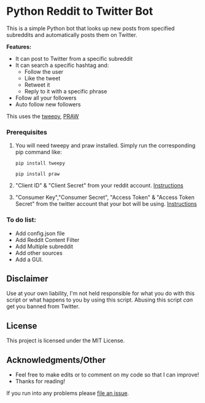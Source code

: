 # Python Reddit to Twitter Bot

This is a simple Python bot that looks up new posts from specified subreddits and automatically posts them on Twitter. 


**Features:**

* It can post to Twitter from a specific subreddit
* It can search a specific hashtag and:
  * Follow the user
  * Like the tweet
  * Retweet it
  * Reply to it with a specific phrase
* Follow all your followers
* Auto follow new followers


This uses the [tweepy](https://github.com/tweepy/tweepy), [PRAW](https://praw.readthedocs.io/en/latest/)

### Prerequisites

1. You will need tweepy and praw installed. Simply run the corresponding pip command like: 

    `pip install tweepy`

    `pip install praw`

2. "Client ID" & "Client Secret" from your reddit account. [Instructions](https://github.com/reddit-archive/reddit/wiki/OAuth2)
3. "Consumer Key","Consumer Secret", "Access Token" & "Access Token Secret" from the twitter account that your bot will be using. [Instructions](https://developer.twitter.com/en/docs/basics/authentication/guides/access-tokens.html)

### To do list:

* Add config.json file
* Add Reddit Content Filter
* Add Multiple subreddit
* Add other sources
* Add a GUI.

## Disclaimer

Use at your own liability, I'm not held responsible for what you do with this script or what happens to you by using this script. Abusing this script *can* get you banned from Twitter.

## License

This project is licensed under the MIT License.

## Acknowledgments/Other

* Feel free to make edits or to comment on my code so that I can improve!
* Thanks for reading!

If you run into any problems please [file an issue](https://github.com/Keinta15/Python-Reddit-to-Twitter-Bot/issues).


